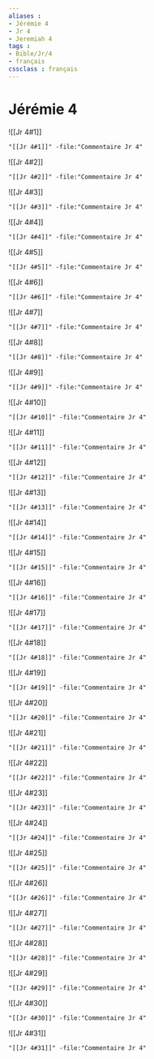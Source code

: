```yaml
---
aliases : 
- Jérémie 4
- Jr 4
- Jeremiah 4
tags : 
- Bible/Jr/4
- français
cssclass : français
---
```


# Jérémie 4

![[Jr 4#1]]

```query
"[[Jr 4#1]]" -file:"Commentaire Jr 4"
```

![[Jr 4#2]]

```query
"[[Jr 4#2]]" -file:"Commentaire Jr 4"
```

![[Jr 4#3]]

```query
"[[Jr 4#3]]" -file:"Commentaire Jr 4"
```

![[Jr 4#4]]

```query
"[[Jr 4#4]]" -file:"Commentaire Jr 4"
```

![[Jr 4#5]]

```query
"[[Jr 4#5]]" -file:"Commentaire Jr 4"
```

![[Jr 4#6]]

```query
"[[Jr 4#6]]" -file:"Commentaire Jr 4"
```

![[Jr 4#7]]

```query
"[[Jr 4#7]]" -file:"Commentaire Jr 4"
```

![[Jr 4#8]]

```query
"[[Jr 4#8]]" -file:"Commentaire Jr 4"
```

![[Jr 4#9]]

```query
"[[Jr 4#9]]" -file:"Commentaire Jr 4"
```

![[Jr 4#10]]

```query
"[[Jr 4#10]]" -file:"Commentaire Jr 4"
```

![[Jr 4#11]]

```query
"[[Jr 4#11]]" -file:"Commentaire Jr 4"
```

![[Jr 4#12]]

```query
"[[Jr 4#12]]" -file:"Commentaire Jr 4"
```

![[Jr 4#13]]

```query
"[[Jr 4#13]]" -file:"Commentaire Jr 4"
```

![[Jr 4#14]]

```query
"[[Jr 4#14]]" -file:"Commentaire Jr 4"
```

![[Jr 4#15]]

```query
"[[Jr 4#15]]" -file:"Commentaire Jr 4"
```

![[Jr 4#16]]

```query
"[[Jr 4#16]]" -file:"Commentaire Jr 4"
```

![[Jr 4#17]]

```query
"[[Jr 4#17]]" -file:"Commentaire Jr 4"
```

![[Jr 4#18]]

```query
"[[Jr 4#18]]" -file:"Commentaire Jr 4"
```

![[Jr 4#19]]

```query
"[[Jr 4#19]]" -file:"Commentaire Jr 4"
```

![[Jr 4#20]]

```query
"[[Jr 4#20]]" -file:"Commentaire Jr 4"
```

![[Jr 4#21]]

```query
"[[Jr 4#21]]" -file:"Commentaire Jr 4"
```

![[Jr 4#22]]

```query
"[[Jr 4#22]]" -file:"Commentaire Jr 4"
```

![[Jr 4#23]]

```query
"[[Jr 4#23]]" -file:"Commentaire Jr 4"
```

![[Jr 4#24]]

```query
"[[Jr 4#24]]" -file:"Commentaire Jr 4"
```

![[Jr 4#25]]

```query
"[[Jr 4#25]]" -file:"Commentaire Jr 4"
```

![[Jr 4#26]]

```query
"[[Jr 4#26]]" -file:"Commentaire Jr 4"
```

![[Jr 4#27]]

```query
"[[Jr 4#27]]" -file:"Commentaire Jr 4"
```

![[Jr 4#28]]

```query
"[[Jr 4#28]]" -file:"Commentaire Jr 4"
```

![[Jr 4#29]]

```query
"[[Jr 4#29]]" -file:"Commentaire Jr 4"
```

![[Jr 4#30]]

```query
"[[Jr 4#30]]" -file:"Commentaire Jr 4"
```

![[Jr 4#31]]

```query
"[[Jr 4#31]]" -file:"Commentaire Jr 4"
```

